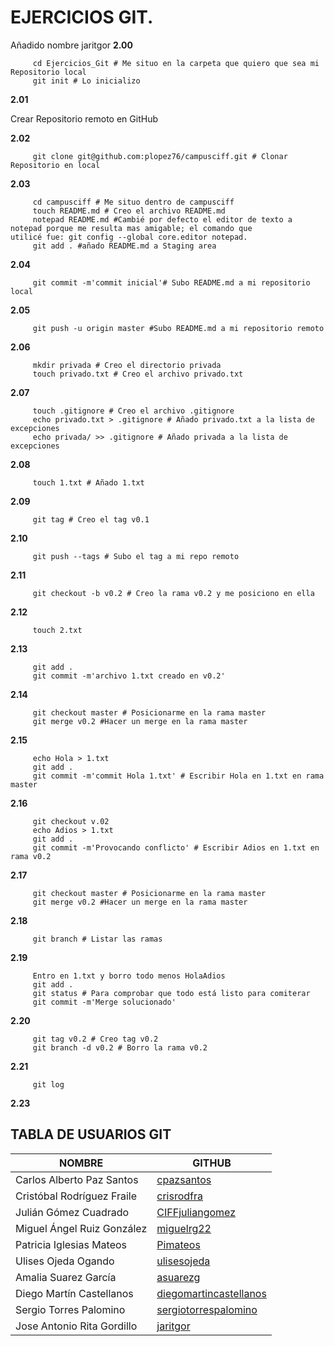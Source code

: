 # EJERCICIOS GIT.

Añadido nombre jaritgor
**2.00** 
  
         cd Ejercicios_Git # Me situo en la carpeta que quiero que sea mi Repositorio local  
         git init # Lo inicializo    
  
**2.01**   
  
Crear Repositorio remoto en GitHub   
  
**2.02**  
  
         git clone git@github.com:plopez76/campusciff.git # Clonar Repositorio en local  
  
**2.03**
  
         cd campusciff # Me situo dentro de campusciff
         touch README.md # Creo el archivo README.md  
         notepad README.md #Cambié por defecto el editor de texto a notepad porque me resulta mas amigable; el comando que                             utilicé fue: git config --global core.editor notepad.  
         git add . #añado README.md a Staging area  
  
**2.04**  
  
         git commit -m'commit inicial'# Subo README.md a mi repositorio local  
**2.05**
  
         git push -u origin master #Subo README.md a mi repositorio remoto  
**2.06**
  
         mkdir privada # Creo el directorio privada  
         touch privado.txt # Creo el archivo privado.txt  
**2.07**
  
         touch .gitignore # Creo el archivo .gitignore  
         echo privado.txt > .gitignore # Añado privado.txt a la lista de excepciones  
         echo privada/ >> .gitignore # Añado privada a la lista de excepciones  
**2.08**
  
         touch 1.txt # Añado 1.txt  
  
**2.09**  
  
         git tag # Creo el tag v0.1  
  
**2.10**   
  
         git push --tags # Subo el tag a mi repo remoto  
  
**2.11**   
  
         git checkout -b v0.2 # Creo la rama v0.2 y me posiciono en ella  
  
**2.12**   
  
         touch 2.txt   
  
**2.13**   
  
         git add .  
         git commit -m'archivo 1.txt creado en v0.2'   
  
**2.14**   
  
         git checkout master # Posicionarme en la rama master  
         git merge v0.2 #Hacer un merge en la rama master  
  
**2.15**   
  
         echo Hola > 1.txt  
         git add .  
         git commit -m'commit Hola 1.txt' # Escribir Hola en 1.txt en rama master  
  
**2.16**   
  
         git checkout v.02  
         echo Adios > 1.txt  
         git add .  
         git commit -m'Provocando conflicto' # Escribir Adios en 1.txt en rama v0.2 
  
**2.17**   
  
         git checkout master # Posicionarme en la rama master  
         git merge v0.2 #Hacer un merge en la rama master  
  
**2.18**   
  
         git branch # Listar las ramas  
  
**2.19**   
  
         Entro en 1.txt y borro todo menos HolaAdios  
         git add .  
         git status # Para comprobar que todo está listo para comiterar  
         git commit -m'Merge solucionado'  
  
**2.20**   
  
         git tag v0.2 # Creo tag v0.2  
         git branch -d v0.2 # Borro la rama v0.2  
  
**2.21**   
  
         git log  
  
**2.23**  
## TABLA DE USUARIOS GIT  
  
| NOMBRE | GITHUB |  
| ------ | ------ |  
| Carlos Alberto Paz Santos | [cpazsantos](http://github.com/cpazsantos) |  
| Cristóbal Rodríguez Fraile | [crisrodfra](http://github.com/crisrodfra) |  
| Julián Gómez Cuadrado | [CIFFjuliangomez](http://github.com/CIFFjuliangomez) |  
| Miguel Ángel Ruiz González | [miguelrg22](http://github.com/miguelrg22) |  
| Patricia Iglesias Mateos | [Pimateos](http://github.com/Pimateos) |  
| Ulises Ojeda Ogando | [ulisesojeda](http://github.com/ulisesojeda) |  
| Amalia Suarez García | [asuarezg](http://github.com/asuarezg) |  
| Diego Martín Castellanos | [diegomartincastellanos](http://github.com/diegomartincastellanos) |  
| Sergio Torres Palomino | [sergiotorrespalomino](http://github.com/sergiotorrespalomino) |  
| Jose Antonio Rita Gordillo | [jaritgor](http://github.com/jaritgor) |  


